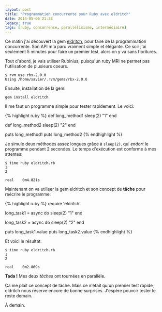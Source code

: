 ```yaml
---
layout: post
title: "Programmation concurrente pour Ruby avec eldritch"
date: 2014-05-06 21:38
legacy: true
tags: [ruby, concurrence, parallèlisisme, intermédiaire]
---
```




Ce matin j'ai découvert la gem [eldritch](https://github.com/beraboris/eldritch),
pour faire de la programmation concurrente. Son API m'a paru vraiment
simple et élégante. Ce soir j'ai seulement 5 minutes pour faire un premier
test, alors on y va sans fioritures.

<!-- more -->

Tout d'abord, je vais utiliser Rubinius, puisqu'un ruby MRI ne permet pas
l'utilisation de plusieurs coeurs.

    $ rvm use rbx-2.0.0
    Using /home/xavier/.rvm/gems/rbx-2.0.0

Ensuite, installation de la gem:

    gem install eldritch

Il me faut un programme simple pour tester rapidement. Le voici:

{% highlight ruby %}
def long_method1
  sleep(2)
  "1"
end

def long_method2
  sleep(2)
  "2"
end

puts long_method1
puts long_method2
{% endhighlight %}

Je simule deux méthodes assez longues grâce à `sleep(2)`, qui *endort* le
programme pendant 2 secondes. Le temps d'exécution est conforme à mes
attentes:

    $ time ruby eldritch.rb
    1
    2

    real	0m4.821s

Maintenant on va utiliser la gem eldritch et son concept de **tâche** pour
réécrire le programme:

{% highlight ruby %}
require 'eldritch'

long_task1 = async do
  sleep(2)
  "1"
end

long_task2 = async do
  sleep(2)
  "2"
end

puts long_task1.value
puts long_task2.value
{% endhighlight %}

Et voici le résultat:

    $ time ruby eldritch.rb
    1
    2

    real	0m2.869s

**Tada !** Mes deux *tâches* ont tournées en parallèle.

Ça me plait ce concept de tâche. Mais ce n'était qu'un premier test
rapide, eldritch nous réserve encore de bonne surprises. J'espère pouvoir
tester le reste demain.



À demain.




